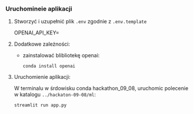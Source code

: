 ### Uruchomineie aplikacji

1. Stworzyć i uzupełnić plik `.env` zgodnie z `.env.template`

    OPENAI_API_KEY=

2. Dodatkowe zależności:

    * zainstalować blibliotekę openai:

        `conda install openai`
       
3. Uruchomienie aplikacji:

    W terminalu w śrdowisku conda hackathon_09_08, uruchomic polecenie w katalogu `../hackaton-09-08/ml`:

    `streamlit run app.py`
